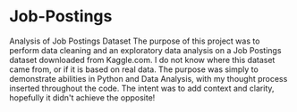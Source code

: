 # Job-Postings
Analysis of Job Postings Dataset
The purpose of this project was to perform data cleaning and an exploratory data analysis on a Job Postings dataset downloaded from Kaggle.com. I do not know where this dataset came from, or if it is based on real data. The purpose was simply to demonstrate abilities in Python and Data Analysis, with my thought process inserted throughout the code. The intent was to add context and clarity, hopefully it didn't achieve the opposite!

